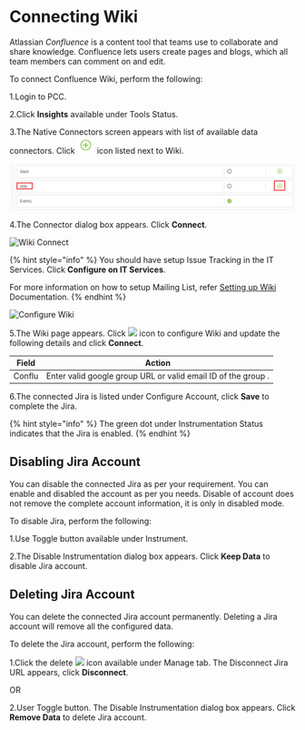 # Connecting Wiki

Atlassian _Confluence_ is a content tool that teams use to collaborate and share knowledge. Confluence lets users create pages and blogs, which all team members can comment on and edit.&#x20;

To connect Confluence Wiki, perform the following:

1.Login to PCC.&#x20;

2.Click **Insights** available under Tools Status.&#x20;

3.The Native Connectors screen appears with list of available data connectors. Click ![](../../../.gitbook/assets/Connect.png) icon listed next to Wiki.&#x20;

![Wiki](../../../.gitbook/assets/Wiki.png)

4.The Connector dialog box appears. Click **Connect**.&#x20;

![Wiki Connect](../../../.gitbook/assets/Wiki\_Conct.png)

{% hint style="info" %}
You should have setup Issue Tracking in the IT Services. Click **Configure on IT Services**.&#x20;

For more information on how to setup Mailing List, refer [Setting up Wiki](https://docs.linuxfoundation.org/lfx/project-control-center-pre-release/it-services-for-a-project/setting-up-wiki) Documentation.&#x20;
{% endhint %}

![Configure Wiki](../../../.gitbook/assets/Wiki\_Confg.png)

5.The Wiki page appears. Click ![](../../../.gitbook/assets/Con\_Icon.png) icon to configure Wiki and update the following details and click **Connect**.

| Field  | Action                                                          |
| ------ | --------------------------------------------------------------- |
| Conflu | Enter valid google group URL or valid email ID of the group  .  |

6.The connected Jira is listed under Configure Account, click **Save** to complete the Jira.&#x20;

{% hint style="info" %}
The green dot under Instrumentation Status indicates that the Jira is enabled.
{% endhint %}

## Disabling Jira Account

You can disable the connected Jira as per your requirement. You can enable and disabled the account as per you needs. Disable of account does not remove the complete account information, it is only in disabled mode.

To disable Jira, perform the following:

1.Use Toggle button available under Instrument.&#x20;

2.The Disable Instrumentation dialog box appears. Click **Keep Data** to disable Jira account.&#x20;

## Deleting Jira Account&#x20;

You can delete the connected Jira account permanently. Deleting a Jira account will remove all the configured data.&#x20;

To delete the Jira account, perform the following:

1.Click the delete ![](../../../.gitbook/assets/Delete\_Icon.png) icon available under Manage tab. The Disconnect Jira URL appears, click **Disconnect**.&#x20;

&#x20;                            OR

2.User Toggle button. The Disable Instrumentation dialog box appears. Click **Remove Data** to delete Jira account.&#x20;

